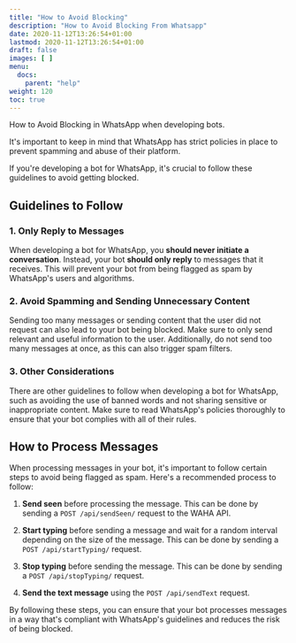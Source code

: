 ```yaml
---
title: "How to Avoid Blocking"
description: "How to Avoid Blocking From Whatsapp"
date: 2020-11-12T13:26:54+01:00
lastmod: 2020-11-12T13:26:54+01:00
draft: false
images: [ ]
menu:
  docs:
    parent: "help"
weight: 120
toc: true
---
```


How to Avoid Blocking in WhatsApp when developing bots.

It's important to keep in mind that WhatsApp has strict policies in place to prevent spamming and abuse of their
platform.

If you're developing a bot for WhatsApp, it's crucial to follow these guidelines to avoid getting blocked.

## Guidelines to Follow

### 1. Only Reply to Messages

When developing a bot for WhatsApp, you **should never initiate a conversation**.
Instead, your bot **should only reply** to messages that it receives.
This will prevent your bot from being flagged as spam by WhatsApp's users and algorithms.

### 2. Avoid Spamming and Sending Unnecessary Content

Sending too many messages or sending content that the user did not request can also lead to your bot being blocked. Make
sure to only send relevant and useful information to the user.
Additionally, do not send too many messages at once, as this can also trigger spam filters.

### 3. Other Considerations

There are other guidelines to follow when developing a bot for WhatsApp, such as avoiding the use of banned words and
not sharing sensitive or inappropriate content.
Make sure to read WhatsApp's policies thoroughly to ensure that your bot complies with all of their rules.

## How to Process Messages

When processing messages in your bot, it's important to follow certain steps to avoid being flagged as spam.
Here's a recommended process to follow:

1. **Send seen** before processing the message. This can be done by sending a `POST /api/sendSeen/` request to
   the WAHA API.

2. **Start typing** before sending a message and wait for a random interval depending on the size of the message. This can
   be done by sending a `POST /api/startTyping/` request.

3. **Stop typing** before sending the message. This can be done by sending a `POST /api/stopTyping/` request.

4. **Send the text message** using the `POST /api/sendText` request.

By following these steps, you can ensure that your bot processes messages in a way that's compliant with WhatsApp's
guidelines and reduces the risk of being blocked.
